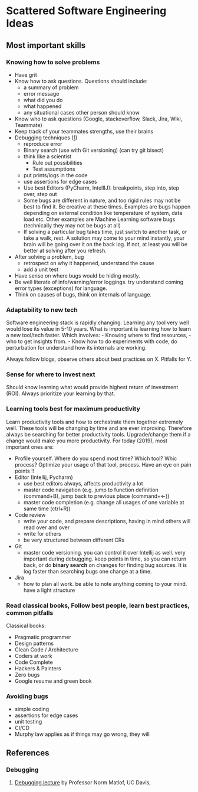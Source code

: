 # Scattered Software Engineering Ideas


## Most important skills

### Knowing how to solve problems
- Have grit
- Know how to ask questions. Questions should include:
    - a summary of problem
    - error message
    - what did you do
    - what happened
    - any situational cases other person should know
- Know who to ask questions (Google, stackoverflow, Slack, Jira, Wiki, Teammate)
- Keep track of your teammates strengths, use their brains
- Debugging techniques ([1](https://courses.cs.washington.edu/courses/cse331/17wi/lec15/lec15-debugging-4up.pdf))
  - reproduce error
  - Binary search (use with Git versioning) (can try git bisect)
  - think like a scientist
     - Rule out possibilities
     - Test assumptions
  - put prints/logs in the code
  - use assertions for edge cases
  - Use best Editors (PyCharm, IntellIJ): breakpoints, step into, step over, step out
  - Some bugs are different in nature, and too rigid rules may not be best to find it. Be creative at these times. Examples are bugs happen depending on external condition like temperature of system, data load etc. Other examples are Machine Learning software bugs (technically they may not be bugs at all)
  - If solving a particular bug takes time, just switch to another task, or take a walk, rest. A solution may come to your mind instantly, your brain will be going over it on the back log. If not, at least you will be better at solving after you refresh.
- After solving a problem, bug
  - retrospect on why it happened, understand the cause
  - add a unit test
- Have sense on where bugs would be hiding mostly.
- Be well literate of info/warning/error loggings. try understand coming error types (exceptions) for language.
- Think on causes of bugs, think on internals of language.


### Adaptability to new tech
Software engineering stack is rapidly changing. Learning any tool very well would lose its value in 5-10 years. What is important is learning how to learn a new tool/tech faster. Which involves:
    - Knowing where to find resources, 
    - who to get insights from. 
    - Know how to do experiments with code, do perturbation for understand how its internals are working.
    
 Always follow blogs, observe others about best practices on X. Pitfalls for Y.
    
### Sense for where to invest next
Should know learning what would provide highest return of investment (ROI). Always prioritize your learning by that.

### Learning tools best for maximum productivity
Learn productivity tools and how to orchestrate them together extremely well. These tools will be changing by time and are ever improving. Therefore always be searching for better productivity tools. Upgrade/change them if a change would make you more productivity. For today (2019), most important ones are:
 - Profile yourself. Where do you spend most time? Which tool? Whic process? Optimize your usage of that tool, process. Have an eye on pain points !!
 - Editor (Intellij, Pycharm)
    - use best editors always, affects productivity a lot
    - master code navigation (e.g. jump to function definition (command+B), jump back to previous place (command+<-))
    - master code completion (e.g. change all usages of one variable at same time (ctrl+R))
 - Code review
    - write your code, and prepare descriptions, having in mind others will read over and over
    - write for others
    - be very structured between different CRs
 - Git
    - master code versioning. you can control it over Intellij as well. very important during debugging. keep points in time, so you can return back, or do **binary search** on changes for finding bug sources. It is log faster than searching bugs one change at a time.
 - Jira
    - how to plan all work. be able to note anything coming to your mind. have a light structure
    
### Read classical books, Follow best people, learn best practices, common pitfalls
Classical books:
 - Pragmatic programmer
 - Design patterns
 - Clean Code / Architecture
 - Coders at work
 - Code Complete
 - Hackers & Painters
 - Zero bugs
 - Google resume and green book
 
 
### Avoiding bugs
 - simple coding
 - assertions for edge cases
 - unit testing
 - CI/CD
 - Murphy law applies as if things may go wrong, they will

    
 ## References
 ### Debugging
 1. [Debugging lecture](https://courses.cs.washington.edu/courses/cse331/17wi/lec15/lec15-debugging-4up.pdf) by Professor Norm Matlof, UC Davis, 
  
 
